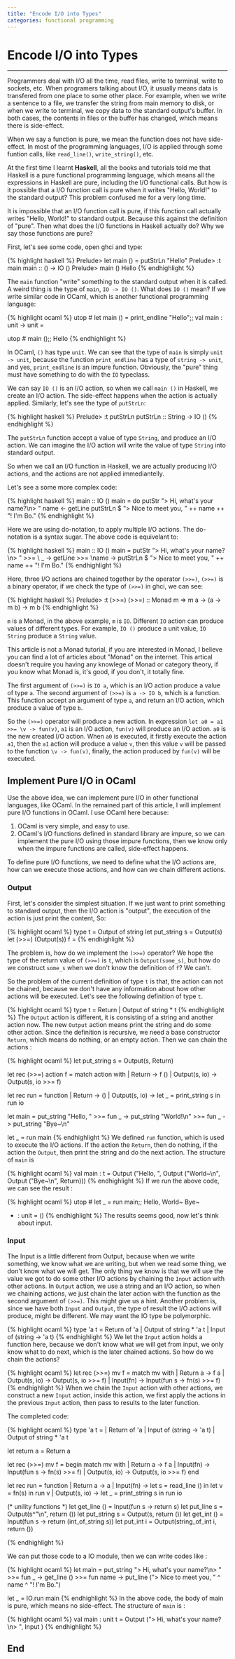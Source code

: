 ```yaml
---
title: "Encode I/O into Types"
categories: functional programming
---
```

# Encode I/O into Types
------------------------

Programmers deal with I/O all the time, read files, write to terminal, write to sockets, etc. When programers talking about I/O, it usually means data is transfered from one place to some other place. For example, when we write a sentence to a file, we transfer the string from main memory to disk, or when we write to terminal, we copy data to the standard output's buffer. In both cases, the contents in files or the buffer has changed, which means there is side-effect.

When we say a function is pure, we mean the function does not have side-effect. In most of the programming languages, I/O is applied through some funtion calls, like `read_line()`, `write_string()`, etc.

At the first time I learnt **Haskell**, all the books and tutorials told me that Haskell is a pure functional programming language, which means all the expressions in Haskell are pure, including the I/O functional calls. But how is it possible that a I/O function call is pure when it writes "Hello, World!" to the standard output? This problem confused me for a very long time.

It is impossible that an I/O function call is pure, if this function call actually writes "Hello, World!" to standard output. Because this against the definition of "pure". Then what does the I/O functions in Haskell actually do? Why we say those functions are pure?

First, let's see some code, open ghci and type:

{% highlight haskell %}
Prelude> let main () = putStrLn "Hello"
Prelude> :t main
main :: () -> IO ()
Prelude> main ()
Hello
{% endhighlight %}

The `main` function "write" something to the standard output when it is called. A weird thing is the type of `main`, `IO -> IO ()`. What does `IO ()` mean? If we write similar code in OCaml, which is another functional programming language:

{% highlight ocaml %}
utop # let main () = print_endline "Hello";;
val main : unit -> unit = <fun>

utop # main ();;
Hello
{% endhighlight %}

In OCaml, `()` has type `unit`. We can see that the type of `main` is simply `unit -> unit`, because the function `print_endline` has a type of `string -> unit`, and yes, `print_endline` is an impure function. Obviously, the "pure" thing must have something to do with the `IO` typeclass.

We can say `IO ()` is an I/O action, so when we call `main ()` in Haskell, we create an I/O action. The side-effect happens when the action is actually applied. Similarly, let's see the type of `putStrLn`:

{% highlight haskell %}
Prelude> :t putStrLn
putStrLn :: String -> IO ()
{% endhighlight %}

The `putStrLn` function accept a value of type `String`, and produce an I/O action. We can imagine the I/O action will write the value of type `String` into standard output. 

So when we call an I/O function in Haskell, we are actually producing I/O actions, and the actions are not applied immediantelly.

Let's see a some more complex code:

{% highlight haskell %}
main :: IO ()
main = do putStr "> Hi, what's your name?\n> "
			name <- getLine
			putStrLn $ "> Nice to meet you, " ++ name ++ "! I'm Bo."
{% endhighlight %}

Here we are using do-notation, to apply multiple I/O actions. The do-notation is a syntax sugar. The above code is equivelant to:

{% highlight haskell %}
main :: IO ()
main = putStr "> Hi, what's your name?\n> "
		>>=
		\ _ -> getLine
		>>=
		\name -> putStrLn $ "> Nice to meet you, " ++ name ++ "! I'm Bo."
{% endhighlight %}

Here, three I/O actions are chained together by the operator `(>>=)`, `(>>=)` is a binary operator, if we check the type of `(>>=)` in ghci, we can see:

{% highlight haskell %}
Prelude> :t (>>=)
(>>=) :: Monad m => m a -> (a -> m b) -> m b
{% endhighlight %}

`m` is a Monad, in the above example, `m` is `IO`. Different `IO` action can produce values of different types. For example, `IO ()` produce a unit value, `IO String` produce a `String` value.

This article is not a Monad tutorial, if you are interested in Monad, I believe you can find a lot of articles about "Monad" on the internet. This artical doesn't require you having any knowlege of Monad or category theory, if you know what Monad is, it's good, if you don't, it totally fine.

The first argument of `(>>=)` is `IO a`, which is an I/O action produce a value of type `a`. The second argument of `(>>=)` is `a -> IO b`, which is a function. This function accept an argument of type `a`, and return an I/O action, which produce a value of type `b`.

So the `(>>=)` operator will produce a new action. In expression `let a0 = a1 >>= \v -> fun(v)`, `a1` is an I/O action, `fun(v)` will produce an I/O action. `a0` is the new created I/O action. When `a0` is executed, it firstly execute the action `a1`, then the `a1` action will produce a value `v`, then this value `v` will be passed to the function `\v -> fun(v)`, finally, the action produced by `fun(v)` will be executed.

## Implement Pure I/O in OCaml 

Use the above idea, we can implement pure I/O in other functional languages, like OCaml. In the remained part of this article, I will implement pure I/O functions in OCaml. I use OCaml here because: 

1. OCaml is very simple, and easy to use.
2. OCaml's I/O functions defined in standard library are impure, so we can implement the pure I/O using those impure functions, then we know only when the impure functions are called, side-effect happens.

To define pure I/O functions, we need to define what the I/O actions are, how can we execute those actions, and how can we chain different actions.

### Output

First, let's consider the simplest situation. If we just want to print something to standard output, then the I/O action is "output", the execution of the action is just print the content, So:

{% highlight ocaml %}
type t = Output of string
let put_string s = Output(s)
let (>>=) (Output(s)) f = 
{% endhighlight %}

The problem is, how do we implement the `(>>=)` operator? We hope the type of the return value of `(>>=)` is `t`, which is `Output(some_s)`, but how do we construct `some_s` when we don't know the definition of `f`? We can't.

So the problem of the current definition of type `t` is that, the action can not be chained, because we don't have any information about how other actions will be executed. Let's see the following definition of type `t`.

{% highlight ocaml %}
type t = Return
       | Output of string * t
{% endhighlight %}
The `Output` action is different, it is consisting of a string and another action now. The new `Output` action means print the string and do some other action. Since the definition is recursive, we need a base constructor `Return`, which means do nothing, or an empty action. Then we can chain the actions :

{% highlight ocaml %}
let put_string s = Output(s, Return)

let rec (>>=) action f =
  match action with
  | Return -> f ()
  | Output(s, io) -> Output(s, io >>= f)
  
let rec run = function
  | Return -> ()
  | Output(s, io) -> let _ = print_string s in run io
  
let main = put_string "Hello, " >>= fun _ ->
           put_string "World!\n" >>= fun _ ->
           put_string "Bye~\n"
           
let _ = run main
{% endhighlight %}
We defined `run` function, which is used to execute the I/O actions. If the action the `Return`, then do nothing, if the action the `Output`, then print the string and do the next action. The structure of `main` is 

{% highlight ocaml %}
val main : t =
    Output ("Hello, ", Output ("World~\n", Output ("Bye~\n", Return)))
{% endhighlight %}
If we run the above code, we can see the result :

{% highlight ocaml %}
utop # let _ = run main;;
Hello, World~
Bye~ 
- : unit = ()
{% endhighlight %}
The results seems good, now let's think about input.

### Input

The Input is a little different from Output, because when we write something, we know what we are writing, but when we read some thing, we don't know what we will get. The only thing we know is that we will use the value we got to do some other I/O actions by chaining the `Input` action with other actions. In `Output` action, we use a string and an I/O action, so when we chaining actions, we just chain the later action with the function as the second argument of `(>>=)`. This might give us a hint. Another problem is, since we have both `Input` and `Output`, the type of result the I/O actions will produce, might be different. We may want the IO type be polymorphic.

{% highlight ocaml %}
type 'a t = Return of 'a
          | Output of string * 'a t
          | Input of (string -> 'a t)
{% endhighlight %}
We let the `Input` action holds a function here, because we don't know what we will get from input, we only know what to do next, which is the later chained actions. So how do we chain the actions?

{% highlight ocaml %}
let rec (>>=) mv f =
  match mv with
  | Return a -> f a
  | Output(s, io) -> Output(s, io >>= f)
  | Input(fn) -> Input(fun s -> fn(s) >>= f)
{% endhighlight %}
When we chain the `Input` action with other actions, we construct a new `Input` action, inside this action, we first apply the actions in the previous `Input` action, then pass to results to the later function.

The completed code:

{% highlight ocaml %}
type 'a t =
  | Return of 'a
  | Input of (string -> 'a t)
  | Output of string * 'a t

let return a = Return a

let rec (>>=) mv f =
  begin match mv with
  | Return a -> f a
  | Input(fn) -> Input(fun s -> fn(s) >>= f)
  | Output(s, io) -> Output(s, io >>= f)
  end

let rec run = function
  | Return a -> a
  | Input(fn) -> let s = read_line () in
                 let v = fn(s) in
                 run v
  | Output(s, io) -> let _ = print_string s in
                     run io

(* unility functions *)
let get_line () = Input(fun s -> return s)
let put_line s = Output(s^"\n", return ())
let put_string s = Output(s, return ())
let get_int () = Input(fun s -> return (int_of_string s))
let put_int i = Output(string_of_int i, return ())

{% endhighlight %}

We can put those code to a IO module, then we can write codes like :

{% highlight ocaml %}
let main = put_string "> Hi, what's your name?\n> " >>= fun _ ->
           get_line () >>= fun name ->
           put_line ("> Nice to meet you, " ^ name ^ "! I'm Bo.")
           
let _ = IO.run main
{% endhighlight %}
In the above code, the body of main is pure, which means no side-effect. The structure of `main` is :

{% highlight ocaml %}
val main : unit t = Output ("> Hi, what's your name?\n> ", Input <fun>)
{% endhighlight %}


## End